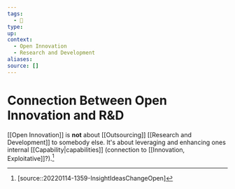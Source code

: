```yaml
---
tags:
  - 🎱 
type:
up:
context:
  - Open Innovation
  - Research and Development
aliases:
source: []
---
```


# Connection Between Open Innovation and R&D

[[Open Innovation]] is **not** about [[Outsourcing]] [[Research and Development]] to somebody else. It's about leveraging and enhancing ones internal [[Capability|capabilities]] (connection to [[Innovation, Exploitative]]?).[^1]

[^1]: [source::20220114-1359-InsightIdeasChangeOpen]

